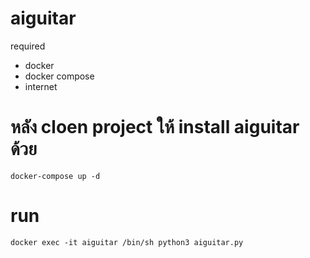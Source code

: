 # aiguitar

required
- docker
- docker compose
- internet

# หลัง cloen project ให้ install aiguitar ด้วย

```docker-compose up -d```

# run

```docker exec -it aiguitar /bin/sh python3 aiguitar.py```

